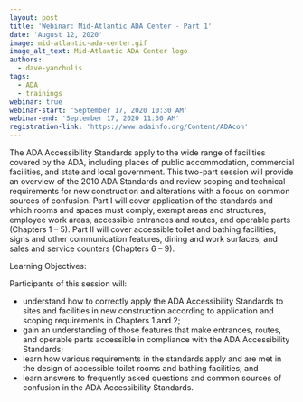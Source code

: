 ```yaml
---
layout: post
title: 'Webinar: Mid-Atlantic ADA Center - Part 1'
date: 'August 12, 2020'
image: mid-atlantic-ada-center.gif
image_alt_text: Mid-Atlantic ADA Center logo
authors:
  - dave-yanchulis
tags:
  - ADA
  - trainings
webinar: true
webinar-start: 'September 17, 2020 10:30 AM'
webinar-end: 'September 17, 2020 11:30 AM'
registration-link: 'https://www.adainfo.org/Content/ADAcon'
---
```

The ADA Accessibility Standards apply to the wide range of facilities covered by the ADA, including places of public accommodation, commercial facilities, and state and local government. This two-part session will provide an overview of the 2010 ADA Standards and review scoping and technical requirements for new construction and alterations with a focus on common sources of confusion. Part I will cover application of the standards and which rooms and spaces must comply, exempt areas and structures, employee work areas, accessible entrances and routes, and operable parts (Chapters 1 – 5). Part II will cover accessible toilet and bathing facilities, signs and other communication features, dining and work surfaces, and sales and service counters (Chapters 6 – 9).

Learning Objectives:

Participants of this session will:

* understand how to correctly apply the ADA Accessibility Standards to sites and facilities in new construction according to application and scoping requirements in Chapters 1 and 2;
* gain an understanding of those features that make entrances, routes, and operable parts accessible in compliance with the ADA Accessibility Standards;
* learn how various requirements in the standards apply and are met in the design of accessible toilet rooms and bathing facilities; and
* learn answers to frequently asked questions and common sources of confusion in the ADA Accessibility Standards.
